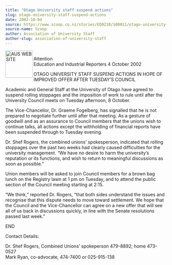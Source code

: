 ```yaml
---
title: "Otago University staff suspend actions"
slug: otago-university-staff-suspend-actions
date: 2002-10-04
source: https://www.scoop.co.nz/stories/ED0210/S00011/otago-university-staff-suspend-actions.htm
source-name: Scoop
author: Association of University Staff
author-slug: association-of-university-staff
---
```


<p><img align="left" width="85" height="85" src="http://www.aus.ac.nz/pictures/logo.gif" alt="AUS WEB SITE" border="0"><br>Attention<br>Education
and Industrial Reporters	4 October 2002</p>





<p>OTAGO
UNIVERSITY STAFF SUSPEND ACTIONS IN HOPE OF IMPROVED OFFER
AFTER TUESDAY’S COUNCIL</p>

<p>Academic and General Staff at the
University of Otago have agreed to suspend rolling stoppages
and the imposition of work to rule until after the
University Council meets on Tuesday afternoon, 8 October.<p>

<p>The Vice-Chancellor, Dr. Graeme Fogelberg, has signalled
that he is not prepared to negotiate further until after
that meeting.  As a gesture of goodwill and as an assurance
to Council members that the unions wish to continue talks,
all actions except the withholding of financial reports have
been suspended through to Tuesday evening.</p>

<p>Dr. Shef
Rogers, the combined unions’ spokesperson, indicated that
rolling stoppages over the past two weeks had clearly caused
difficulties for the university management.  “We have no
desire to harm the university’s reputation or its functions,
and wish to return to meaningful discussions as soon as
possible.”<p>

<p>Union members will be asked to join Council
members for a brown bag lunch on the Registry lawn at 1 pm
on Tuesday, and to attend the public section of the Council
meeting starting at 2:15.<p>

<p>“We think,” reported Dr.
Rogers, “that both sides understand the issues and recognise
that this dispute needs to move toward settlement.  We hope
that the Council and the Vice-Chancellor can agree on a new
offer that will see all of us back in discussions quickly,
in line with the Senate resolutions passed last
week.”</p>

<p>END</p>

<p>Contact Details:</p>

<p>Dr. Shef Rogers, Combined
Unions’ spokeperson  479-8892; home 473-0527<br>Mark Ryan,
co-advocate, 474-7400 or
025-915-138</p>



